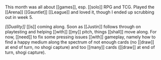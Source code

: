 This month was all about [[games]], esp. [[solo]] RPG and TCG. Played the [[Arena]] [[Gauntlet]] [[League]] and loved it, though I ended up scrubbing out in week 5. 

*[[Duality]]* [[is]] coming along. Soon as [[Justin]] follows through on playtesting and helping [[with]] [[my]] pitch, things [[shall]] move along. For now, [[need]] to fix some pressing issues [[with]] gameplay, namely how to find a happy medium along the spectrum of not enough cards (no [[draw]] at end of turn, no shogi capture) and too [[many]] cards ([[draw]] at end of turn, shogi capture). 
